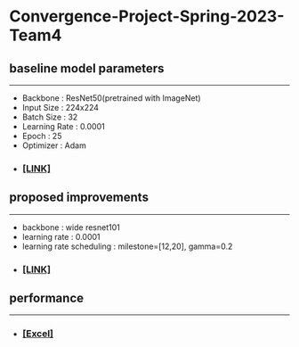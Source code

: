 # Convergence-Project-Spring-2023-Team4

## baseline model parameters
---
- Backbone : ResNet50(pretrained with ImageNet)
- Input Size : 224x224
- Batch Size : 32
- Learning Rate : 0.0001
- Epoch : 25
- Optimizer : Adam
- ### [[LINK]](https://github.com/Sejong-VLI-Courses/Convergence-Project-Spring-2023-Team4/tree/baseline)

## proposed improvements
---
- backbone : wide resnet101 
- learning rate : 0.0001
- learning rate scheduling : milestone=[12,20], gamma=0.2
- ### [[LINK]](https://github.com/Sejong-VLI-Courses/Convergence-Project-Spring-2023-Team4/blob/wide_resnet101/README.md)

## performance 
---
- ### [[Excel]](https://github.com/Sejong-VLI-Courses/Convergence-Project-Spring-2023-Team4/blob/main/wideresnet101_results.xlsx)
